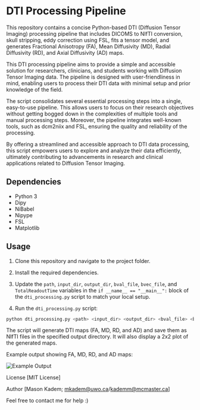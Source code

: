 # DTI Processing Pipeline

This repository contains a concise Python-based DTI (Diffusion Tensor Imaging) processing pipeline that includes DICOMS to NIfTI conversion, skull stripping, eddy correction using FSL, fits a tensor model, and generates Fractional Anisotropy (FA), Mean Diffusivity (MD), Radial Diffusivity (RD), and Axial Diffusivity (AD) maps.

This DTI processing pipeline aims to provide a simple and accessible solution for researchers, clinicians, and students working with Diffusion Tensor Imaging data. The pipeline is designed with user-friendliness in mind, enabling users to process their DTI data with minimal setup and prior knowledge of the field.

The script consolidates several essential processing steps into a single, easy-to-use pipeline. This allows users to focus on their research objectives without getting bogged down in the complexities of multiple tools and manual processing steps. Moreover, the pipeline integrates well-known tools, such as dcm2niix and FSL, ensuring the quality and reliability of the processing.

By offering a streamlined and accessible approach to DTI data processing, this script empowers users to explore and analyze their data efficiently, ultimately contributing to advancements in research and clinical applications related to Diffusion Tensor Imaging.

## Dependencies

- Python 3
- Dipy
- NiBabel
- Nipype
- FSL
- Matplotlib

## Usage

1. Clone this repository and navigate to the project folder.

2. Install the required dependencies.

3. Update the `path`, `input_dir`, `output_dir`, `bval_file`, `bvec_file`, and `TotalReadoutTime` variables in the `if __name__ == "__main__":` block of the `dti_processing.py` script to match your local setup.

4. Run the `dti_processing.py` script:

```bash
python dti_processing.py <path> <input_dir> <output_dir> <bval_file> <bvec_file> <TotalReadoutTime>
```

The script will generate DTI maps (FA, MD, RD, and AD) and save them as NIfTI files in the specified output directory. It will also display a 2x2 plot of the generated maps.

Example output showing FA, MD, RD, and AD maps:

![Example Output](images/dtimetrics.png)

License
[MIT License]

Author
[Mason Kadem; mkadem@uwo.ca/kademm@mcmaster.ca]

Feel free to contact me for help :)
